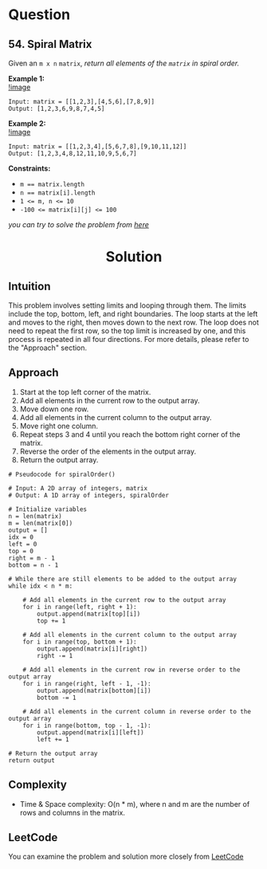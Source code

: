 # Question

## 54. Spiral Matrix

Given an `m x n` `matrix`, *return all elements of the `matrix` in spiral order.*<br/>

**Example 1:**<br/>
[!image](https://assets.leetcode.com/uploads/2020/11/13/spiral1.jpg)
```
Input: matrix = [[1,2,3],[4,5,6],[7,8,9]]
Output: [1,2,3,6,9,8,7,4,5]
```
**Example 2:**<br/>
[!image](https://assets.leetcode.com/uploads/2020/11/13/spiral.jpg)
```
Input: matrix = [[1,2,3,4],[5,6,7,8],[9,10,11,12]]
Output: [1,2,3,4,8,12,11,10,9,5,6,7]
```

**Constraints:**
- `m == matrix.length`
- `n == matrix[i].length`
- `1 <= m, n <= 10`
- `-100 <= matrix[i][j] <= 100`

*you can try to solve the problem from [here](https://leetcode.com/problems/spiral-matrix/description/)*

<h1 align="center">Solution</h1>

## Intuition
This problem involves setting limits and looping through them. The limits include the top, bottom, left, and right boundaries. The loop starts at the left and moves to the right, then moves down to the next row. The loop does not need to repeat the first row, so the top limit is increased by one, and this process is repeated in all four directions. For more details, please refer to the "Approach" section.

## Approach

1. Start at the top left corner of the matrix.
2. Add all elements in the current row to the output array.
3. Move down one row.
4. Add all elements in the current column to the output array.
5. Move right one column.
6. Repeat steps 3 and 4 until you reach the bottom right corner of the matrix.
7. Reverse the order of the elements in the output array.
8. Return the output array.

```
# Pseudocode for spiralOrder()

# Input: A 2D array of integers, matrix
# Output: A 1D array of integers, spiralOrder

# Initialize variables
n = len(matrix)
m = len(matrix[0])
output = []
idx = 0
left = 0
top = 0
right = m - 1
bottom = n - 1

# While there are still elements to be added to the output array
while idx < n * m:

    # Add all elements in the current row to the output array
    for i in range(left, right + 1):
        output.append(matrix[top][i])
        top += 1

    # Add all elements in the current column to the output array
    for i in range(top, bottom + 1):
        output.append(matrix[i][right])
        right -= 1

    # Add all elements in the current row in reverse order to the output array
    for i in range(right, left - 1, -1):
        output.append(matrix[bottom][i])
        bottom -= 1

    # Add all elements in the current column in reverse order to the output array
    for i in range(bottom, top - 1, -1):
        output.append(matrix[i][left])
        left += 1

# Return the output array
return output

```

## Complexity
- Time & Space complexity: O(n * m), where n and m are the number of rows and columns in the matrix.


## LeetCode
You can examine the problem and solution more closely from [LeetCode](https://leetcode.com/problems/spiral-matrix/solutions/3503354/easy-cpp-solution-with-pseudocode/)